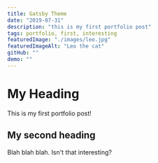 ```yaml
---
title: Gatsby Theme
date: "2019-07-31"
description: "this is my first portfolio post"
tags: portfolio, first, interesting
featuredImage: "./images/leo.jpg"
featuredImageAlt: "Leo the cat"
gitHub: ""
demo: ""
---
```


# My Heading

This is my first portfolio post!

## My second heading

Blah blah blah.  Isn't that interesting?
